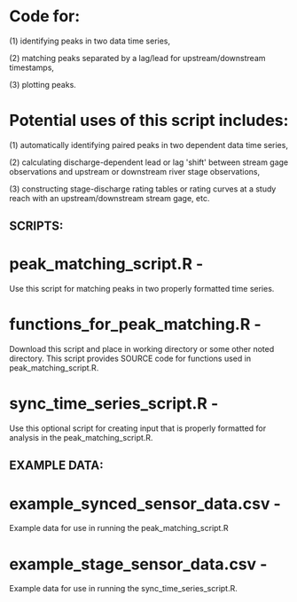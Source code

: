 # Code for:

(1) identifying peaks in two data time series, 

(2) matching peaks separated by a lag/lead for upstream/downstream timestamps, 

(3) plotting peaks.

# Potential uses of this script includes: 

(1) automatically identifying paired peaks in two dependent data time series, 

(2) calculating discharge-dependent lead or lag 'shift' between stream gage observations and upstream or downstream river stage observations, 

(3) constructing stage-discharge rating tables or rating curves at a study reach with an upstream/downstream stream gage, etc.

## SCRIPTS:

# peak_matching_script.R - 
Use this script for matching peaks in two properly formatted time series.

# functions_for_peak_matching.R - 
Download this script and place in working directory or some other noted directory. This script provides SOURCE code for functions used in peak_matching_script.R.

# sync_time_series_script.R -
Use this optional script for creating input that is properly formatted for analysis in the peak_matching_script.R.

## EXAMPLE DATA:

# example_synced_sensor_data.csv - 
Example data for use in running the peak_matching_script.R 

# example_stage_sensor_data.csv - 
Example data for use in running the sync_time_series_script.R.




                        
                            

